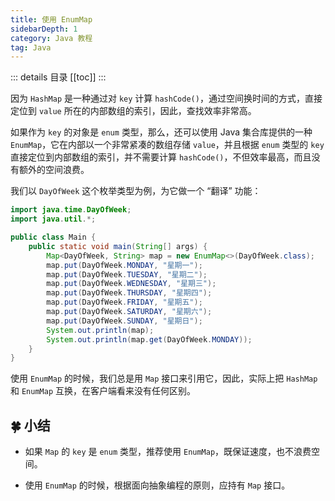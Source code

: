 ```yaml
---
title: 使用 EnumMap
sidebarDepth: 1
category: Java 教程
tag: Java
---
```


::: details 目录
[[toc]]
:::

因为 `HashMap` 是一种通过对 `key` 计算 `hashCode()`，通过空间换时间的方式，直接定位到 `value` 所在的内部数组的索引，因此，查找效率非常高。

如果作为 `key` 的对象是 `enum` 类型，那么，还可以使用 Java 集合库提供的一种 `EnumMap`，它在内部以一个非常紧凑的数组存储 `value`，并且根据 `enum` 类型的 `key` 直接定位到内部数组的索引，并不需要计算 `hashCode()`，不但效率最高，而且没有额外的空间浪费。

我们以 `DayOfWeek` 这个枚举类型为例，为它做一个 “翻译” 功能：

```java
import java.time.DayOfWeek;
import java.util.*;

public class Main {
    public static void main(String[] args) {
        Map<DayOfWeek, String> map = new EnumMap<>(DayOfWeek.class);
        map.put(DayOfWeek.MONDAY, "星期一");
        map.put(DayOfWeek.TUESDAY, "星期二");
        map.put(DayOfWeek.WEDNESDAY, "星期三");
        map.put(DayOfWeek.THURSDAY, "星期四");
        map.put(DayOfWeek.FRIDAY, "星期五");
        map.put(DayOfWeek.SATURDAY, "星期六");
        map.put(DayOfWeek.SUNDAY, "星期日");
        System.out.println(map);
        System.out.println(map.get(DayOfWeek.MONDAY));
    }
}
```

使用 `EnumMap` 的时候，我们总是用 `Map` 接口来引用它，因此，实际上把 `HashMap` 和 `EnumMap` 互换，在客户端看来没有任何区别。

## 🍀 小结

- 如果 `Map` 的 `key` 是 `enum` 类型，推荐使用 `EnumMap`，既保证速度，也不浪费空间。

- 使用 `EnumMap` 的时候，根据面向抽象编程的原则，应持有 `Map` 接口。
